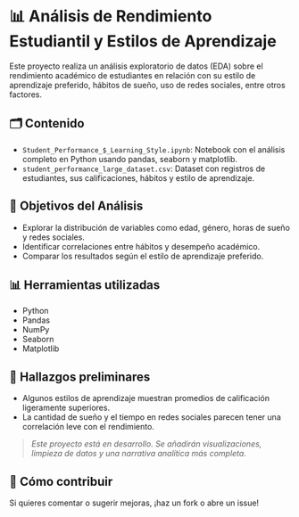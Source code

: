 # 📊 Análisis de Rendimiento Estudiantil y Estilos de Aprendizaje

Este proyecto realiza un análisis exploratorio de datos (EDA) sobre el rendimiento académico de estudiantes en relación con su estilo de aprendizaje preferido, hábitos de sueño, uso de redes sociales, entre otros factores.

## 🗂️ Contenido

- `Student_Performance_$_Learning_Style.ipynb`: Notebook con el análisis completo en Python usando pandas, seaborn y matplotlib.
- `student_performance_large_dataset.csv`: Dataset con registros de estudiantes, sus calificaciones, hábitos y estilo de aprendizaje.

## 📌 Objetivos del Análisis

- Explorar la distribución de variables como edad, género, horas de sueño y redes sociales.
- Identificar correlaciones entre hábitos y desempeño académico.
- Comparar los resultados según el estilo de aprendizaje preferido.

## 📊 Herramientas utilizadas

- Python
- Pandas
- NumPy
- Seaborn
- Matplotlib

## 🧠 Hallazgos preliminares

- Algunos estilos de aprendizaje muestran promedios de calificación ligeramente superiores.
- La cantidad de sueño y el tiempo en redes sociales parecen tener una correlación leve con el rendimiento.

> *Este proyecto está en desarrollo. Se añadirán visualizaciones, limpieza de datos y una narrativa analítica más completa.*

## 🚀 Cómo contribuir

Si quieres comentar o sugerir mejoras, ¡haz un fork o abre un issue!
